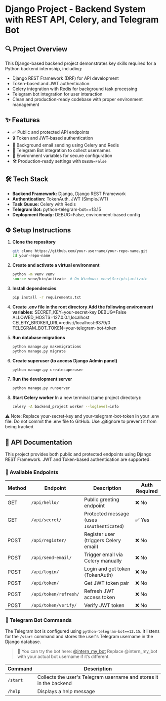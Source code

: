 # Django Project - Backend System with REST API, Celery, and Telegram Bot

## 🔍 Project Overview

This Django-based backend project demonstrates key skills required for a Python backend internship, including:

- Django REST Framework (DRF) for API development
- Token-based and JWT authentication
- Celery integration with Redis for background task processing
- Telegram bot integration for user interaction
- Clean and production-ready codebase with proper environment management

## ✨ Features

- ✅ Public and protected API endpoints
- 🔒 Token and JWT-based authentication
- 📧 Background email sending using Celery and Redis
- 🤖 Telegram Bot integration to collect usernames
- 🔐 Environment variables for secure configuration
- 🛠️ Production-ready settings with `DEBUG=False`

## 🛠️ Tech Stack

- **Backend Framework:** Django, Django REST Framework
- **Authentication:** TokenAuth, JWT (SimpleJWT)
- **Task Queue:** Celery with Redis
- **Telegram Bot:** python-telegram-bot==13.15
- **Deployment Ready:** DEBUG=False, environment-based config

## ⚙️ Setup Instructions

1. **Clone the repository**  
   ```bash
   git clone https://github.com/your-username/your-repo-name.git
   cd your-repo-name

2. **Create and activate a virtual environment**
   ```bash
   python -m venv venv
   source venv/bin/activate  # On Windows: venv\Scripts\activate

3. **Install dependencies**
   ```bash
   pip install -r requirements.txt

4. **Create .env file in the root directory**
   **Add the following environment variables:**
   SECRET_KEY=your-secret-key
   DEBUG=False
   ALLOWED_HOSTS=127.0.0.1,localhost
   CELERY_BROKER_URL=redis://localhost:6379/0
   TELEGRAM_BOT_TOKEN=your-telegram-bot-token

5. **Run database migrations**
   ```bash
   python manage.py makemigrations
   python manage.py migrate

6. **Create superuser (to access Django Admin panel)**
   ```bash
   python manage.py createsuperuser

7. **Run the development server**
   ```bash
   python manage.py runserver

8. **Start Celery worker**
   In a new terminal (same project directory):
   ```bash
   celery -A backend_project worker --loglevel=info

⚠️ Note: Replace your-secret-key and your-telegram-bot-token in your .env file.
Do not commit the .env file to GitHub. Use .gitignore to prevent it from being tracked.

## 📡 API Documentation
This project provides both public and protected endpoints using Django REST Framework. JWT and Token-based authentication are supported.

### 🔗 Available Endpoints

| Method | Endpoint             | Description                                | Auth Required  |
|--------|----------------------|--------------------------------------------|----------------|
| GET    | `/api/hello/`        | Public greeting endpoint                   | ❌ No          |
| GET    | `/api/secret/`       | Protected message (uses `IsAuthenticated`) | ✅ Yes         |
| POST   | `/api/register/`     | Register user (triggers Celery email)      | ❌ No          |
| POST   | `/api/send-email/`   | Trigger email via Celery manually          | ❌ No          |
| POST   | `/api/login/`        | Login and get token (TokenAuth)            | ❌ No          |
| POST   | `/api/token/`        | Get JWT token pair                         | ❌ No          |
| POST   | `/api/token/refresh/`| Refresh JWT access token                   | ❌ No          |
| POST   | `/api/token/verify/` | Verify JWT token                           | ❌ No          |

### 🤖 Telegram Bot Commands

The Telegram bot is configured using `python-telegram-bot==13.15`. It listens for the `/start` command and stores the user's Telegram username in the Django database.

> 🧾 You can try the bot here: [@intern_my_bot](https://t.me/intern_my_bot)
Replace @intern_my_bot with your actual bot username if it’s different.

| Command  | Description                                                        |
|----------|--------------------------------------------------------------------|
| `/start` | Collects the user's Telegram username and stores it in the backend |
| `/help`  | Displays a help message                                            |


